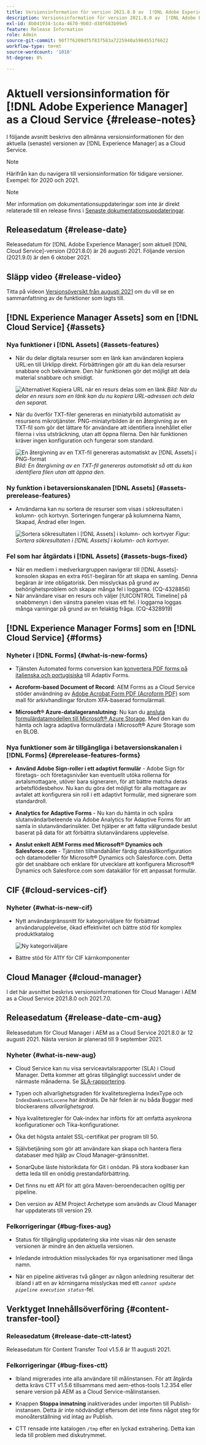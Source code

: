 ```yaml
---
title: Versionsinformation för version 2021.8.0 av  [!DNL Adobe Experience Manager] as a Cloud Service.
description: Versionsinformation för version 2021.8.0 av  [!DNL Adobe Experience Manager] as a Cloud Service.
exl-id: 8b041934-1c4a-4670-9b03-d38f683b99e5
feature: Release Information
role: Admin
source-git-commit: 90f7f6209df5f837583a7225940a5984551f6622
workflow-type: tm+mt
source-wordcount: '1010'
ht-degree: 0%

---
```


# Aktuell versionsinformation för [!DNL Adobe Experience Manager] as a Cloud Service {#release-notes}

I följande avsnitt beskrivs den allmänna versionsinformationen för den aktuella (senaste) versionen av [!DNL Experience Manager] as a Cloud Service.

>[!NOTE]
>
>Härifrån kan du navigera till versionsinformation för tidigare versioner. Exempel: för 2020 och 2021.

>[!NOTE]
>
>Mer information om dokumentationsuppdateringar som inte är direkt relaterade till en release finns i [Senaste dokumentationsuppdateringar](https://experienceleague.adobe.com/docs/experience-manager-release-information/aem-release-updates/doc-updates/documentation-updates.html).

## Releasedatum {#release-date}

Releasedatum för [!DNL Adobe Experience Manager] som aktuell [!DNL Cloud Service]-version (2021.8.0) är 26 augusti 2021.
Följande version (2021.9.0) är den 6 oktober 2021.

## Släpp video {#release-video}

Titta på videon [Versionsöversikt från augusti 2021](https://video.tv.adobe.com/v/336277) om du vill se en sammanfattning av de funktioner som lagts till.

## [!DNL Experience Manager Assets] som en [!DNL Cloud Service] {#assets}

### Nya funktioner i [!DNL Assets] {#assets-features}

* När du delar digitala resurser som en länk kan användaren kopiera URL:en till Urklipp direkt. Förbättringen gör att du kan dela resurser snabbare och bekvämare. Den här funktionen gör det möjligt att dela material snabbare och smidigt.

  ![Alternativet Kopiera URL när en resurs delas som en länk](/help/assets/assets/link-share-copy-URL-option.png)
  *Bild: När du delar en resurs som en länk kan du nu kopiera URL-adressen och dela den separat.*

* När du överför TXT-filer genereras en miniatyrbild automatiskt av resursens mikrotjänster. PNG-miniatyrbilden är en återgivning av en TXT-fil som gör det lättare för användare att identifiera innehållet eller filerna i viss utsträckning, utan att öppna filerna. Den här funktionen kräver ingen konfiguration och fungerar som standard.

  ![En återgivning av en TXT-fil genereras automatiskt av [!DNL Assets] i PNG-format](/help/assets/assets/thumbnail-rendition-txt-file.png)
  *Bild: En återgivning av en TXT-fil genereras automatiskt så att du kan identifiera filen utan att öppna den.*

### Ny funktion i betaversionskanalen [!DNL Assets] {#assets-prerelease-features}

* Användarna kan nu sortera de resurser som visas i sökresultaten i kolumn- och kortvyn. Sorteringen fungerar på kolumnerna Namn, Skapad, Ändrad eller Ingen.

  ![Sortera sökresultaten i [!DNL Assets] i kolumn- och kortvyer ](/help/assets/assets/sort-searched-assets.png)
  *Figur: Sortera sökresultaten i [!DNL Assets] i kolumn- och kortvyer.*

### Fel som har åtgärdats i [!DNL Assets] {#assets-bugs-fixed}

* När en medlem i medverkargruppen navigerar till [!DNL Assets]-konsolen skapas en extra `POST`-begäran för att skapa en samling. Denna begäran är inte obligatorisk. Den misslyckas på grund av behörighetsproblem och skapar många fel i loggarna. (CQ-4328856)
* När användare visar en resurs och väljer [!UICONTROL Timeline] på snabbmenyn i den vänstra panelen visas ett fel. I loggarna loggas många varningar på grund av en felaktig fråga. (CQ-4328919)

## [!DNL Experience Manager Forms] som en [!DNL Cloud Service] {#forms}

### Nyheter i [!DNL Forms] {#what-is-new-forms}

* Tjänsten Automated forms conversion kan [konvertera PDF forms på italienska och portugisiska](https://experienceleague.adobe.com/docs/aem-forms-automated-conversion-service/using/extending-the-default-meta-model.html?#language-specific-meta-model) till Adaptiv Forms.

* **Acroform-based Document of Record**: AEM Forms as a Cloud Service stöder användning av [Adobe Acrobat Form PDF (Acroform PDF)](https://experienceleague.adobe.com/docs/experience-manager-cloud-service/content/forms/adaptive-forms-authoring/authoring-adaptive-forms-foundation-components/generate-document-of-record-for-non-xfa-based-adaptive-forms.html) som mall för arkivhandlingar förutom XFA-baserad formulärmall.

* **Microsoft® Azure-datalageranslutning**: Nu kan du [ansluta formulärdatamodellen till Microsoft® Azure Storage](https://experienceleague.adobe.com/docs/experience-manager-cloud-service/content/forms/integrate/use-form-data-model/configure-azure-storage.html). Med den kan du hämta och lagra adaptiva formulärdata i Microsoft® Azure Storage som en BLOB.

### Nya funktioner som är tillgängliga i betaversionskanalen i [!DNL Forms] {#prerelease-features-forms}

* **Använd Adobe Sign-roller i ett adaptivt formulär** - Adobe Sign för företags- och företagsnivåer kan eventuellt utöka rollerna för avtalsmottagare, utöver bara signeraren, för att bättre matcha deras arbetsflödesbehov. Nu kan du göra det möjligt för alla mottagare av avtalet att konfigurera sin roll i ett adaptivt formulär, med signerare som standardroll.

* **Analytics for Adaptive Forms** - Nu kan du hämta in och spåra slutanvändarbeteende via Adobe Analytics for Adaptive Forms för att samla in slutanvändarinsikter. Det hjälper er att fatta välgrundade beslut baserat på data för att förbättra slutanvändarens upplevelse.

* **Anslut enkelt AEM Forms med Microsoft® Dynamics och Salesforce.com** - Tjänsten tillhandahåller färdig datakällkonfiguration och datamodeller för Microsoft® Dynamics och Salesforce.com. Detta gör det snabbare och enklare för utvecklare att konfigurera Microsoft® Dynamics och Salesforce.com som datakällor för ett anpassat formulär.

## CIF {#cloud-services-cif}

### Nyheter {#what-is-new-cif}

* Nytt användargränssnitt för kategoriväljare för förbättrad användarupplevelse, ökad effektivitet och bättre stöd för komplex produktkatalog

  ![Ny kategoriväljare](/help/assets/CIF/category-picker.png)

* Bättre stöd för A11Y för CIF kärnkomponenter

## Cloud Manager {#cloud-manager}

I det här avsnittet beskrivs versionsinformationen för Cloud Manager i AEM as a Cloud Service 2021.8.0 och 2021.7.0.

## Releasedatum {#release-date-cm-aug}

Releasedatum för Cloud Manager i AEM as a Cloud Service 2021.8.0 är 12 augusti 2021.
Nästa version är planerad till 9 september 2021.

### Nyheter {#what-is-new-aug}

* Cloud Service kan nu visa serviceavtalsrapporter (SLA) i Cloud Manager. Detta kommer att göras tillgängligt successivt under de närmaste månaderna.
Se [SLA-rapportering](https://experienceleague.adobe.com/docs/experience-manager-cloud-service/content/implementing/using-cloud-manager/sla-reporting.html).

* Typen och allvarlighetsgraden för kvalitetsreglerna IndexType och `IndexDamAssetLucene` har ändrats. De här felen är nu båda Buggar med blockerarens *allvarlighetsgrad*.

* Nya kvalitetsregler för Oak-index har införts för att omfatta asynkrona konfigurationer och Tika-konfigurationer.

* Öka det högsta antalet SSL-certifikat per program till 50.

* Självbetjäning som gör att användare kan skapa och hantera flera databaser med hjälp av Cloud Manager-gränssnittet.

* SonarQube läste historikdata för Git i onödan. På stora kodbaser kan detta leda till en onödig prestandaförbättring.

* Det finns nu ett API för att göra Maven-beroendecachen ogiltig per pipeline.

* Den version av AEM Project Archetype som används av Cloud Manager har uppdaterats till version 29.

### Felkorrigeringar {#bug-fixes-aug}

* Status för tillgänglig uppdatering ska inte visas när den senaste versionen är mindre än den aktuella versionen.

* Inledande introduktion misslyckades för nya organisationer med långa namn.

* När en pipeline aktiveras två gånger av någon anledning resulterar det ibland i att en av körningarna misslyckas med ett *`cannot update pipeline execution status`*-fel.

## Verktyget Innehållsöverföring {#content-transfer-tool}

### Releasedatum {#release-date-ctt-latest}

Releasedatum för Content Transfer Tool v1.5.6 är 11 augusti 2021.

### Felkorrigeringar {#bug-fixes-ctt}

* Ibland migrerades inte alla användare till målinstansen. För att åtgärda detta krävs CTT v1.5.6 tillsammans med aem-ethos-tools 1.2.354 eller senare version på AEM as a Cloud Service-målinstansen.

* Knappen **Stoppa inmatning** inaktiverades under importen till Publish-instansen. Detta är inte nödvändigt eftersom det inte finns något steg för monoåterställning vid intag av Publish.

* CTT rensade inte katalogen `/tmp` efter en lyckad extrahering. Detta kan leda till problem med diskutrymmet.
